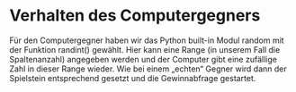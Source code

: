 # Verhalten des Computergegners

Für den Computergegner haben wir das Python built-in Modul random mit der Funktion randint() gewählt. 
Hier kann eine Range (in unserem Fall die Spaltenanzahl) angegeben werden und der Computer gibt eine zufällige Zahl in dieser Range wieder. 
Wie bei einem „echten“ Gegner wird dann der Spielstein entsprechend gesetzt und die Gewinnabfrage gestartet.
